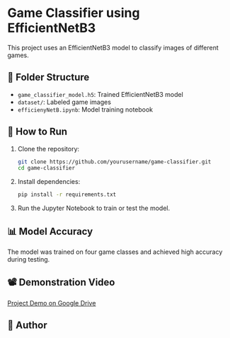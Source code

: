 # Game Classifier using EfficientNetB3

This project uses an EfficientNetB3 model to classify images of different games.

## 📂 Folder Structure
- `game_classifier_model.h5`: Trained EfficientNetB3 model
- `dataset/`: Labeled game images
- `efficienyNetB.ipynb`: Model training notebook

## 🚀 How to Run
1. Clone the repository:
   ```bash
   git clone https://github.com/yourusername/game-classifier.git
   cd game-classifier
   ```
2. Install dependencies:
   ```bash
   pip install -r requirements.txt
   ```
3. Run the Jupyter Notebook to train or test the model.

## 📊 Model Accuracy
The model was trained on four game classes and achieved high accuracy during testing.

## 📽️ Demonstration Video
[Project Demo on Google Drive](https://drive.google.com/file/d/1KXWIjDQxHLiNW2NbcT77WODmelP8W5gK/view?usp=drive_link)

## 📝 Author


